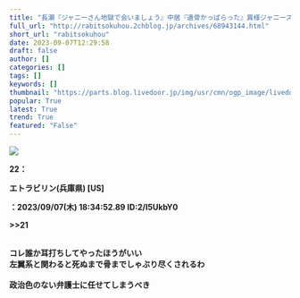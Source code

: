 ```yaml
---
title: "長瀬『ジャニーさん地獄で会いましょう』中居『遺骨かっぱらった』異様ジャニーズの遺児たち｜ラビット速報"
full_url: "http://rabitsokuhou.2chblog.jp/archives/68943144.html"
short_url: "rabitsokuhou"
date: 2023-09-07T12:29:58
draft: false
author: []
categories: []
tags: []
keywords: []
thumbnail: "https://parts.blog.livedoor.jp/img/usr/cmn/ogp_image/livedoor.png"
popular: True
latest: True
trend: True
featured: "False"
---
```


![](https://parts.blog.livedoor.jp/img/usr/cmn/ogp_image/livedoor.png)

<b> <p>22：<p>エトラビリン(兵庫県) [US]</p>：2023/09/07(木) 18:34:52.89 ID:2/I5UkbY0</p><p><p>>>21</p> <br> コレ誰か耳打ちしてやったほうがいい <br> 左翼系と関わると死ぬまで骨までしゃぶり尽くされるわ <br> <br> 政治色のない弁護士に任せてしまうべき</p> </b>